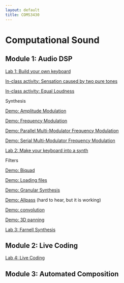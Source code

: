 ```yaml
---
layout: default
title: COMS3430
---
```

 
#  Computational Sound

## Module 1: Audio DSP

[Lab 1: Build your own keyboard](/Lab1.md)

[In-class activity: Sensation caused by two pure tones](./beatingDemo)

[In-class activity: Equal Loudness](./equalLoudness)

Synthesis 

[Demo: Amplitude Modulation](./am)

[Demo: Frequency Modulation](./fm)

[Demo: Parallel Multi-Modulator Frequency Modulation](./parmmfm)

[Demo: Serial Multi-Modulator Frequency Modulation](./sermmfm)

[Lab 2: Make your keyboard into a synth](/Lab2.md)

Filters

[Demo: Biquad](./biquad)

[Demo: Loading files](./loadfile)

[Demo: Granular Synthesis](./granular)

[Demo: Allpass](./allpass) (hard to hear, but it is working)

[Demo: convolution](./convolution)

[Demo: 3D panning](./3dpanning)

[Lab 3: Farnell Synthesis](/Lab3.md)

## Module 2: Live Coding

[Lab 4: Live Coding](/Lab4.md)


## Module 3: Automated Composition

